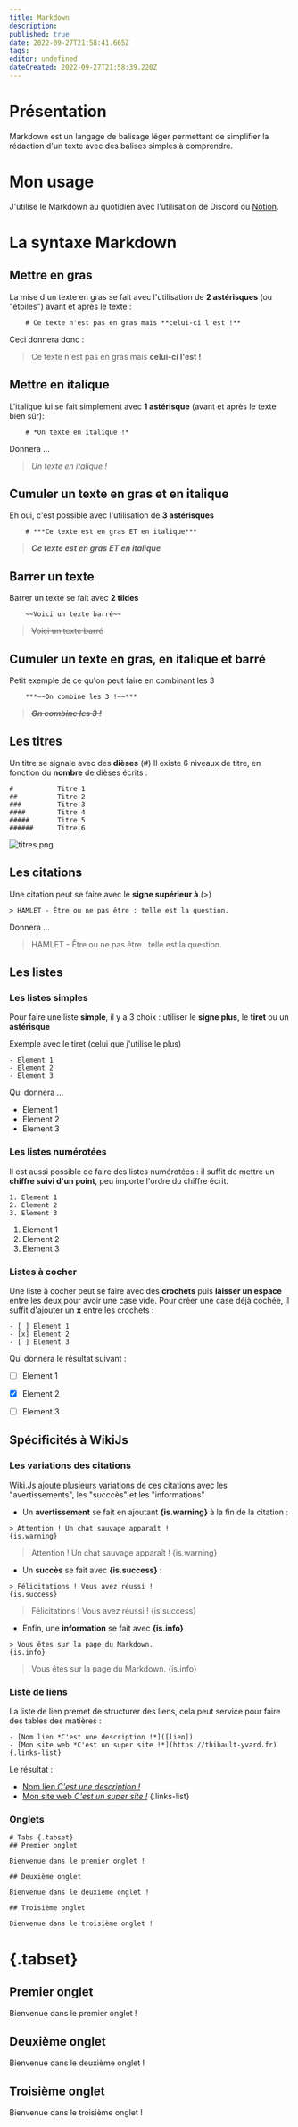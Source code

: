 ```yaml
---
title: Markdown
description: 
published: true
date: 2022-09-27T21:58:41.665Z
tags: 
editor: undefined
dateCreated: 2022-09-27T21:58:39.220Z
---
```


# Présentation

Markdown est un langage de balisage léger permettant de simplifier la rédaction d'un texte avec des balises simples à comprendre.

# Mon usage

J'utilise le Markdown au quotidien avec l'utilisation de Discord ou [Notion](/fr/work-environment/notion).

# La syntaxe Markdown

## Mettre en gras

La mise d'un texte en gras se fait avec l'utilisation de **2 astérisques** (ou "étoiles") avant et après le texte :
```
    # Ce texte n'est pas en gras mais **celui-ci l'est !**
```
Ceci donnera donc :
> Ce texte n'est pas en gras mais **celui-ci l'est !**


## Mettre en italique
L'italique lui se fait simplement avec **1 astérisque** (avant et après le texte bien sûr):
```
    # *Un texte en italique !*
```
Donnera ...
> *Un texte en italique !*


## Cumuler un texte en gras et en italique
Eh oui, c'est possible avec l'utilisation de **3 astérisques**

```
    # ***Ce texte est en gras ET en italique***
```
> ***Ce texte est en gras ET en italique***


## Barrer un texte
Barrer un texte se fait avec **2 tildes**

```
    ~~Voici un texte barré~~
```

> ~~Voici un texte barré~~


## Cumuler un texte en gras, en italique et barré
Petit exemple de ce qu'on peut faire en combinant les 3

```
    ***~~On combine les 3 !~~***
```

> ***~~On combine les 3 !~~***



## Les titres
Un titre se signale avec des **dièses** (#)
Il existe 6 niveaux de titre, en fonction du **nombre** de dièses écrits :

```
#           Titre 1
##          Titre 2
###         Titre 3
####        Titre 4
#####       Titre 5
######      Titre 6
```

![titres.png](/img/titres.png)


## Les citations
Une citation peut se faire avec le **signe supérieur à** (>)

```
> HAMLET - Être ou ne pas être : telle est la question.
```

Donnera ...
> HAMLET - Être ou ne pas être : telle est la question.





## Les listes



### Les listes simples

Pour faire une liste **simple**, il y a 3 choix : utiliser le **signe plus**, le **tiret** ou un **astérisque**

Exemple avec le tiret (celui que j'utilise le plus)
```
- Element 1
- Element 2 
- Element 3
```

Qui donnera ...
- Element 1
- Element 2 
- Element 3


### Les listes numérotées

Il est aussi possible de faire des listes numérotées : il suffit de mettre un **chiffre suivi d'un point**, peu importe l'ordre du chiffre écrit.
```
1. Element 1
2. Element 2
3. Element 3
```
1. Element 1
2. Element 2
3. Element 3


### Listes à cocher

Une liste à cocher peut se faire avec des **crochets** puis **laisser un espace** entre les deux pour avoir une case vide. Pour créer une case déjà cochée, il suffit d'ajouter un **x** entre les crochets :

```
- [ ] Element 1
- [x] Element 2
- [ ] Element 3
```

Qui donnera le résultat suivant :
- [ ] Element 1
- [x] Element 2
- [ ] Element 3


## Spécificités à WikiJs

### Les variations des citations

Wiki.Js ajoute plusieurs variations de ces citations avec les "avertissements", les "succcès" et les "informations"

- Un **avertissement** se fait en ajoutant **{is.warning}** à la fin de la citation :
```
> Attention ! Un chat sauvage apparaît !
{is.warning}
```
> Attention ! Un chat sauvage apparaît !
{is.warning}


- Un **succès** se fait avec **{is.success}** : 
```
> Félicitations ! Vous avez réussi !
{is.success}
```
> Félicitations ! Vous avez réussi !
{is.success}


- Enfin, une **information** se fait avec **{is.info}**
```
> Vous êtes sur la page du Markdown.
{is.info}
```
> Vous êtes sur la page du Markdown.
{is.info}


### Liste de liens

La liste de lien premet de structurer des liens, cela peut service pour faire des tables des matières :
```
- [Nom lien *C'est une description !*]([lien])
- [Mon site web *C'est un super site !*](https://thibault-yvard.fr)
{.links-list}
```
Le résultat :

- [Nom lien *C'est une description !*]([lien])
- [Mon site web *C'est un super site !*](https://thibault-yvard.fr)
{.links-list}

### Onglets

```
# Tabs {.tabset}
## Premier onglet

Bienvenue dans le premier onglet !

## Deuxième onglet

Bienvenue dans le deuxième onglet !

## Troisième onglet

Bienvenue dans le troisième onglet !
```

# {.tabset}
## Premier onglet

Bienvenue dans le premier onglet !

## Deuxième onglet

Bienvenue dans le deuxième onglet !

## Troisième onglet

Bienvenue dans le troisième onglet !